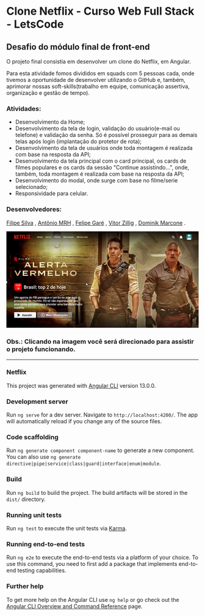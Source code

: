 # Clone Netflix - Curso Web Full Stack - LetsCode

## Desafio do módulo final de front-end
O projeto final consistia em desenvolver um clone do Netflix, em Angular.

Para esta atividade fomos divididos em squads com 5 pessoas cada, onde tivemos a oportunidade de desenvolver utilizando o GitHub e, também, aprimorar nossas soft-skills(trabalho em equipe, comunicação assertiva, organização e gestão de tempo).

### Atividades:
 - Desenvolvimento da Home;
 - Desenvolvimento da tela de login, validação do usuário(e-mail ou telefone) e validação da senha. Só é possível prosseguir para as demais telas após login (implantação do protetor de rota);
 - Desenvolvimento da tela de usuários onde toda montagem é realizada com base na resposta da API;
 - Desenvolvimento da tela principal com o card principal, os cards de filmes populares e os cards da sessão "Continue assistindo...", onde, também, toda montagem é realizada com base na resposta da API;
 - Desenvolvimento do modal, onde surge com base no filme/serie selecionado;
 - Responsividade para celular.

### Desenvolvedores:

[Filipe Silva](https://github.com/ffsilva27) , 
[Antônio MRH](https://github.com/AntonioMRH) , 
[Felipe Garé](https://github.com/FelipeRodriguesGare) , 
[Vitor Zillig](https://github.com/VitorZillig) , 
[Dominik Marcone](https://github.com/domynikmv057) .

[![Vídeo utilizando as funcionalidades da aplicação](/Capturar.PNG)](https://www.youtube.com/watch?v=EWJdUOEEXss)

### Obs.: Clicando na imagem você será direcionado para assistir o projeto funcionando.

___________________________________________________________________________________________________________________________________________________________________________

### Netflix

This project was generated with [Angular CLI](https://github.com/angular/angular-cli) version 13.0.0.

### Development server

Run `ng serve` for a dev server. Navigate to `http://localhost:4200/`. The app will automatically reload if you change any of the source files.

### Code scaffolding

Run `ng generate component component-name` to generate a new component. You can also use `ng generate directive|pipe|service|class|guard|interface|enum|module`.

### Build

Run `ng build` to build the project. The build artifacts will be stored in the `dist/` directory.

### Running unit tests

Run `ng test` to execute the unit tests via [Karma](https://karma-runner.github.io).

### Running end-to-end tests

Run `ng e2e` to execute the end-to-end tests via a platform of your choice. To use this command, you need to first add a package that implements end-to-end testing capabilities.

### Further help

To get more help on the Angular CLI use `ng help` or go check out the [Angular CLI Overview and Command Reference](https://angular.io/cli) page.
